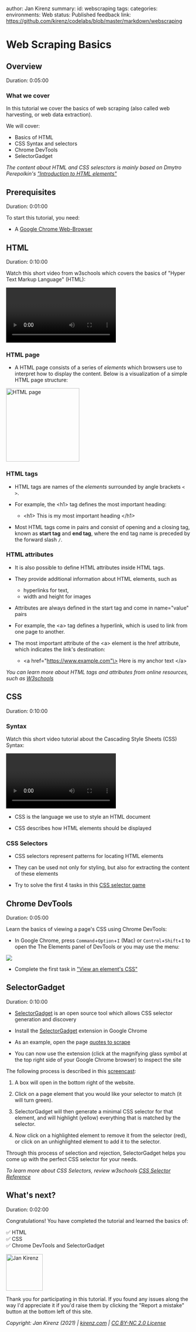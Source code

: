 author: Jan Kirenz
summary:
id: webscraping
tags:
categories:
environments: Web
status: Published
feedback link: https://github.com/kirenz/codelabs/blob/master/markdown/webscraping

# Web Scraping Basics

<!-- ------------------------ -->
## Overview

Duration: 0:05:00

### What we cover

In this tutorial we cover the basics of web scraping (also called web harvesting, or web data extraction).

We will cover:

- Basics of HTML
- CSS Syntax and selectors
- Chrome DevTools 
- SelectorGadget

*The content about HTML and CSS selesctors is mainly based on Dmytro Perepolkin's ["Introduction to HTML elements"](https://rvest.tidyverse.org/articles/harvesting-the-web.html)*

<!-- ------------------------ -->
## Prerequisites

Duration: 0:01:00

To start this tutorial, you need:

- A [Google Chrome Web-Browser](https://www.google.com/intl/de_de/chrome/)


<!-- ------------------------ -->
## HTML  

Duration: 0:10:00

Watch this short video from w3schools which covers the basics of "Hyper Text Markup Language" (HTML): 

<video id="ewZ_YWbIWXI"></video>


### HTML page

- A HTML page consists of a series of *elements* which browsers use to interpret how to display the content. Below is a visualization of a simple HTML page structure:

<img src="img/html-page.png" alt="HTML page" width="200">


### HTML tags

- HTML tags are names of the *elements* surrounded by angle brackets `< >`. 

- For example, the \<h1\> tag defines the most important heading:  

  - \<h1\> This is my most important heading \</h1\>

 
- Most HTML tags come in pairs and consist of opening and a closing tag, known as **start tag** and **end tag**, where the end tag name is preceded by the forward slash `/`.

### HTML attributes

- It is also possible to define HTML attributes inside HTML tags. 

- They provide additional information about HTML elements, such as   
  - hyperlinks for text, 
  - width and height for images


- Attributes are always defined in the start tag and come in name="value" pairs

- For example, the \<a\> tag defines a hyperlink, which is used to link from one page to another. 

- The most important attribute of the \<a\> element is the href attribute, which indicates the link's destination: 

  - \<a href="https://www.example.com"\>  Here is my anchor text \</a\>



*You can learn more about HTML tags and attributes from online resources, such as [W3schools](https://www.w3schools.com/html/default.asp)*


<!-- ------------------------ -->
## CSS 

Duration: 0:10:00

### Syntax

Watch this short video tutorial about the Cascading Style Sheets (CSS) Syntax:

<video id="QqmCs2UTS8s"></video>


- CSS is the language we use to style an HTML document

- CSS describes how HTML elements should be displayed


### CSS Selectors

- CSS selectors represent patterns for locating HTML elements 

- They can be used not only for styling, but also for extracting the content of these elements

- Try to solve the first 4 tasks in this [CSS selector game](https://flukeout.github.io/)

<!-- ------------------------ -->
## Chrome DevTools 

Duration: 0:05:00

Learn the basics of viewing a page's CSS using Chrome DevTools:

- In Google Chrome, press `Command`+`Option`+`I` (Mac) or `Control`+`Shift`+`I` to open the The Elements panel of DevTools or you may use the menu:

<img src="img/devtools.png">

- Complete the first task in ["View an element's CSS"](https://developer.chrome.com/docs/devtools/css/)


<!-- ------------------------ -->
## SelectorGadget 

Duration: 0:10:00

- [SelectorGadget](https://selectorgadget.com/) is an open source tool which allows CSS selector generation and discovery

- Install the [SelectorGadget](https://chrome.google.com/webstore/detail/selectorgadget/mhjhnkcfbdhnjickkkdbjoemdmbfginb) extension in Google Chrome

- As an example, open the page [quotes to scrape](http://quotes.toscrape.com/) 

- You can now use the extension (click at the magnifying glass symbol at the top right side of your Google Chrome browser) to inspect the site 

The following process is described in this [screencast](https://vimeo.com/52055686):

1. A box will open in the bottom right of the website. 

1. Click on a page element that you would like your selector to match (it will turn green). 

1. SelectorGadget will then generate a minimal CSS selector for that element, and will highlight (yellow) everything that is matched by the selector. 

1. Now click on a highlighted element to remove it from the selector (red), or click on an unhighlighted element to add it to the selector. 


Through this process of selection and rejection, SelectorGadget helps you come up with the perfect CSS selector for your needs.


*To learn more about CSS Selectors, review w3schools [CSS Selector Reference](https://www.w3schools.com/cssref/css_selectors.asp)*



<!-- ------------------------ -->
## What's next?

Duration: 0:02:00

Congratulations! You have completed the tutorial and learned the basics of:

✅ HTML  
✅ CSS  
✅ Chrome DevTools and SelectorGadget  


<img src="img/Jan.png" alt="Jan Kirenz" width="100">

Thank you for participating in this tutorial. If you found any issues along the way I'd appreciate it if you'd raise them by clicking the "Report a mistake" button at the bottom left of this site.

*Copyright: Jan Kirenz (2021) | [kirenz.com](https://www.kirenz.com) | [CC BY-NC 2.0 License](https://creativecommons.org/licenses/by-nc/2.0/)*